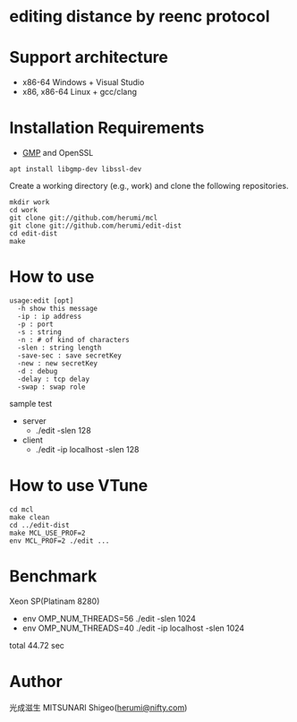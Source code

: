 # editing distance by reenc protocol

# Support architecture

* x86-64 Windows + Visual Studio
* x86, x86-64 Linux + gcc/clang

# Installation Requirements

* [GMP](https://gmplib.org/) and OpenSSL
```
apt install libgmp-dev libssl-dev
```

Create a working directory (e.g., work) and clone the following repositories.
```
mkdir work
cd work
git clone git://github.com/herumi/mcl
git clone git://github.com/herumi/edit-dist
cd edit-dist
make
```
# How to use

```
usage:edit [opt]
  -h show this message
  -ip : ip address
  -p : port
  -s : string
  -n : # of kind of characters
  -slen : string length
  -save-sec : save secretKey
  -new : new secretKey
  -d : debug
  -delay : tcp delay
  -swap : swap role
```

sample test
- server
  - ./edit -slen 128
- client
  - ./edit -ip localhost -slen 128

# How to use VTune
```
cd mcl
make clean
cd ../edit-dist
make MCL_USE_PROF=2
env MCL_PROF=2 ./edit ...
```

# Benchmark
Xeon SP(Platinam 8280)
- env OMP_NUM_THREADS=56 ./edit -slen 1024
- env OMP_NUM_THREADS=40 ./edit -ip localhost -slen 1024

total 44.72 sec

# Author

光成滋生 MITSUNARI Shigeo(herumi@nifty.com)
